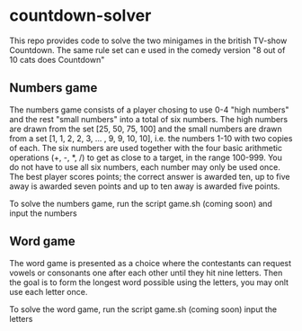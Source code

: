 # countdown-solver
This repo provides code to solve the two minigames in the british TV-show Countdown. The same rule set can e used in the comedy version "8 out of 10 cats does Countdown"

## Numbers game
The numbers game consists of a player chosing to use 0-4 "high numbers" and the rest "small numbers" into a total of six numbers. The high numbers are drawn from the set [25, 50, 75, 100] and the small numbers are drawn from a set [1, 1, 2, 2, 3, ... , 9, 9, 10, 10], i.e. the numbers 1-10 with two copies of each. The six numbers are used together with the four basic arithmetic operations (+, -, *, /) to get as close to a target, in the range 100-999. You do not have to use all six numbers, each number may only be used once. The best player scores points; the correct answer is awarded ten, up to five away is awarded seven points and up to ten away is awarded five points.

To solve the numbers game, run the script game.sh (coming soon) and input the numbers

## Word game

The word game is presented as a choice where the contestants can request vowels or consonants one after each other until they hit nine letters. Then the goal is to form the longest word possible using the letters, you may onlt use each letter once.

To solve the word game, run the script game.sh (coming soon) input the letters